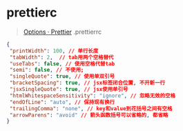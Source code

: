 # prettierc

> [Options · Prettier](https://prettier.io/docs/en/options.html)
> .prettierrc

```json
{
 "printWidth": 100, // 单行长度
 "tabWidth": 2,  // tab用两个空格替代
 "useTabs": false, // 使用空格代替tab
 "semi": false, // 不使用;
 "singleQuote": true, // 使用单双引号
 "bracketSpacing": true, // jsx标签闭合位置, 不开新一行
 "jsxSingleQuote": true, // jsx使用单引号
 "htmlWhitespaceSensitivity": "ignore", // 忽略无效的空格
 "endOfLine": "auto", // 保持现有换行
 "trailingComma": "none", // key和value到花括号之间有空格
 "arrowParens": "avoid" // 箭头函数括号可以省略的, 都省略
}
```
